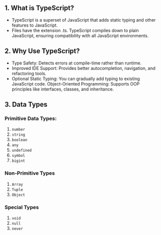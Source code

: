 ## 1. What is TypeScript?

- TypeScript is a superset of JavaScript that adds static typing and other features to JavaScript.
- Files have the extension .ts.
TypeScript compiles down to plain JavaScript, ensuring compatibility with all JavaScript environments.

## 2. Why Use TypeScript?

- Type Safety: Detects errors at compile-time rather than runtime.
- Improved IDE Support: Provides better autocompletion, navigation, and refactoring tools.
- Optional Static Typing: You can gradually add typing to existing JavaScript code.
Object-Oriented Programming: Supports OOP principles like interfaces, classes, and inheritance.

## 3. Data Types

### Primitive Data Types:
1. `number`
2. `string`
3. `boolean`
4. `any`
5. `undefined`
6. `symbol`
7. `bigint`

### Non-Primitive Types
1. `Array`
2. `Tuple`
3. `Object`

### Special Types
1. `void`
2. `null`
3. `never`


